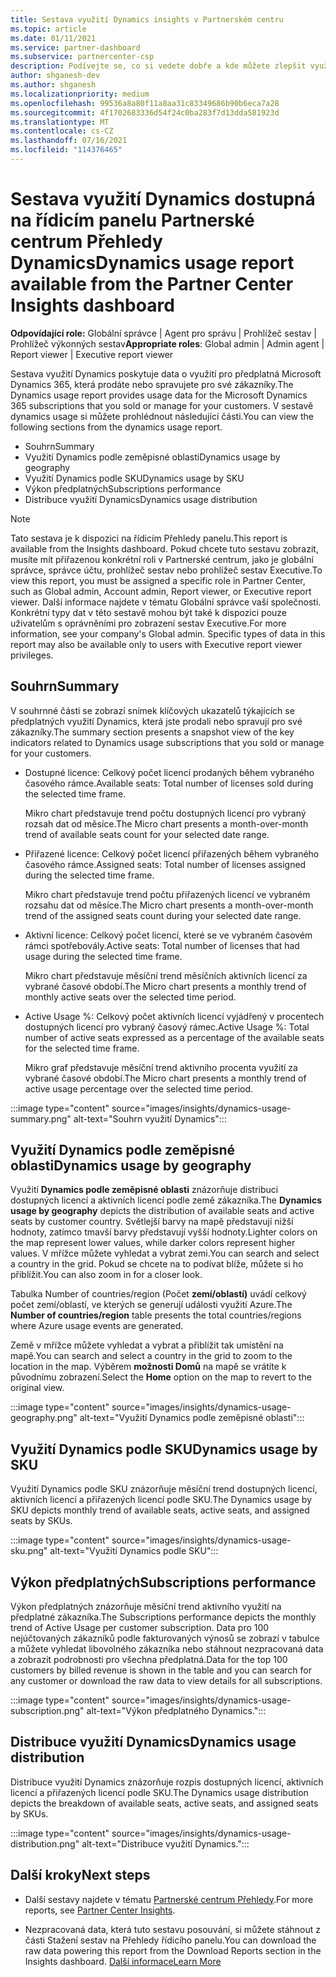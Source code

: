 ```yaml
---
title: Sestava využití Dynamics insights v Partnerském centru
ms.topic: article
ms.date: 01/11/2021
ms.service: partner-dashboard
ms.subservice: partnercenter-csp
description: Podívejte se, co si vedete dobře a kde můžete zlepšit využití předplatných Dynamics, která pro své zákazníky prodáváte nebo spravujete.
author: shganesh-dev
ms.author: shganesh
ms.localizationpriority: medium
ms.openlocfilehash: 99536a8a80f11a8aa31c83349686b90b6eca7a28
ms.sourcegitcommit: 4f1702683336d54f24c0ba283f7d13dda581923d
ms.translationtype: MT
ms.contentlocale: cs-CZ
ms.lasthandoff: 07/16/2021
ms.locfileid: "114376465"
---
```

# <a name="dynamics-usage-report-available-from-the-partner-center-insights-dashboard"></a><span data-ttu-id="ed63f-103">Sestava využití Dynamics dostupná na řídicím panelu Partnerské centrum Přehledy Dynamics</span><span class="sxs-lookup"><span data-stu-id="ed63f-103">Dynamics usage report available from the Partner Center Insights dashboard</span></span>

<span data-ttu-id="ed63f-104">**Odpovídající role:** Globální správce | Agent pro správu | Prohlížeč sestav | Prohlížeč výkonných sestav</span><span class="sxs-lookup"><span data-stu-id="ed63f-104">**Appropriate roles**: Global admin | Admin agent | Report viewer | Executive report viewer</span></span>

<span data-ttu-id="ed63f-105">Sestava využití Dynamics poskytuje data o využití pro předplatná Microsoft Dynamics 365, která prodáte nebo spravujete pro své zákazníky.</span><span class="sxs-lookup"><span data-stu-id="ed63f-105">The Dynamics usage report provides usage data for the Microsoft Dynamics 365 subscriptions that you sold or manage for your customers.</span></span> <span data-ttu-id="ed63f-106">V sestavě dynamics usage si můžete prohlédnout následující části.</span><span class="sxs-lookup"><span data-stu-id="ed63f-106">You can view the following sections from the dynamics usage report.</span></span>

- <span data-ttu-id="ed63f-107">Souhrn</span><span class="sxs-lookup"><span data-stu-id="ed63f-107">Summary</span></span>
- <span data-ttu-id="ed63f-108">Využití Dynamics podle zeměpisné oblasti</span><span class="sxs-lookup"><span data-stu-id="ed63f-108">Dynamics usage by geography</span></span>
- <span data-ttu-id="ed63f-109">Využití Dynamics podle SKU</span><span class="sxs-lookup"><span data-stu-id="ed63f-109">Dynamics usage by SKU</span></span>
- <span data-ttu-id="ed63f-110">Výkon předplatných</span><span class="sxs-lookup"><span data-stu-id="ed63f-110">Subscriptions performance</span></span>
- <span data-ttu-id="ed63f-111">Distribuce využití Dynamics</span><span class="sxs-lookup"><span data-stu-id="ed63f-111">Dynamics usage distribution</span></span>

 > [!NOTE]
 > <span data-ttu-id="ed63f-112">Tato sestava je k dispozici na řídicím Přehledy panelu.</span><span class="sxs-lookup"><span data-stu-id="ed63f-112">This report is available from the Insights dashboard.</span></span> <span data-ttu-id="ed63f-113">Pokud chcete tuto sestavu zobrazit, musíte mít přiřazenou konkrétní roli v Partnerské centrum, jako je globální správce, správce účtu, prohlížeč sestav nebo prohlížeč sestav Executive.</span><span class="sxs-lookup"><span data-stu-id="ed63f-113">To view this report, you must be assigned a specific role in Partner Center, such as Global admin, Account admin, Report viewer, or Executive report viewer.</span></span> <span data-ttu-id="ed63f-114">Další informace najdete v tématu Globální správce vaší společnosti. Konkrétní typy dat v této sestavě mohou být také k dispozici pouze uživatelům s oprávněními pro zobrazení sestav Executive.</span><span class="sxs-lookup"><span data-stu-id="ed63f-114">For more information, see your company's Global admin. Specific types of data in this report may also be available only to users with Executive report viewer privileges.</span></span>

## <a name="summary"></a><span data-ttu-id="ed63f-115">Souhrn</span><span class="sxs-lookup"><span data-stu-id="ed63f-115">Summary</span></span>

<span data-ttu-id="ed63f-116">V souhrnné části se zobrazí snímek klíčových ukazatelů týkajících se předplatných využití Dynamics, která jste prodali nebo spravují pro své zákazníky.</span><span class="sxs-lookup"><span data-stu-id="ed63f-116">The summary section presents a snapshot view of the key indicators related to Dynamics usage subscriptions that you sold or manage for your customers.</span></span>  

- <span data-ttu-id="ed63f-117">Dostupné licence: Celkový počet licencí prodaných během vybraného časového rámce.</span><span class="sxs-lookup"><span data-stu-id="ed63f-117">Available seats: Total number of licenses sold during the selected time frame.</span></span>

   <span data-ttu-id="ed63f-118">Mikro chart představuje trend počtu dostupných licencí pro vybraný rozsah dat od měsíce.</span><span class="sxs-lookup"><span data-stu-id="ed63f-118">The Micro chart presents a month-over-month trend of available seats count for your selected date range.</span></span>

- <span data-ttu-id="ed63f-119">Přiřazené licence: Celkový počet licencí přiřazených během vybraného časového rámce.</span><span class="sxs-lookup"><span data-stu-id="ed63f-119">Assigned seats: Total number of licenses assigned during the selected time frame.</span></span>

   <span data-ttu-id="ed63f-120">Mikro chart představuje trend počtu přiřazených licencí ve vybraném rozsahu dat od měsíce.</span><span class="sxs-lookup"><span data-stu-id="ed63f-120">The Micro chart presents a month-over-month trend of the assigned seats count during your selected date range.</span></span>

- <span data-ttu-id="ed63f-121">Aktivní licence: Celkový počet licencí, které se ve vybraném časovém rámci spotřebovály.</span><span class="sxs-lookup"><span data-stu-id="ed63f-121">Active seats: Total number of licenses that had usage during the selected time frame.</span></span> 

   <span data-ttu-id="ed63f-122">Mikro chart představuje měsíční trend měsíčních aktivních licencí za vybrané časové období.</span><span class="sxs-lookup"><span data-stu-id="ed63f-122">The Micro chart presents a monthly trend of monthly active seats over the selected time period.</span></span>

- <span data-ttu-id="ed63f-123">Active Usage %: Celkový počet aktivních licencí vyjádřený v procentech dostupných licencí pro vybraný časový rámec.</span><span class="sxs-lookup"><span data-stu-id="ed63f-123">Active Usage %: Total number of active seats expressed as a percentage of the available seats for the selected time frame.</span></span> 

   <span data-ttu-id="ed63f-124">Mikro graf představuje měsíční trend aktivního procenta využití za vybrané časové období.</span><span class="sxs-lookup"><span data-stu-id="ed63f-124">The Micro chart presents a monthly trend of active usage percentage over the selected time period.</span></span>

:::image type="content" source="images/insights/dynamics-usage-summary.png" alt-text="Souhrn využití Dynamics":::

## <a name="dynamics-usage-by-geography"></a><span data-ttu-id="ed63f-126">Využití Dynamics podle zeměpisné oblasti</span><span class="sxs-lookup"><span data-stu-id="ed63f-126">Dynamics usage by geography</span></span>

<span data-ttu-id="ed63f-127">Využití **Dynamics podle zeměpisné oblasti** znázorňuje distribuci dostupných licencí a aktivních licencí podle země zákazníka.</span><span class="sxs-lookup"><span data-stu-id="ed63f-127">The **Dynamics usage by geography** depicts the distribution of available seats and active seats by customer country.</span></span> <span data-ttu-id="ed63f-128">Světlejší barvy na mapě představují nižší hodnoty, zatímco tmavší barvy představují vyšší hodnoty.</span><span class="sxs-lookup"><span data-stu-id="ed63f-128">Lighter colors on the map represent lower values, while darker colors represent higher values.</span></span> <span data-ttu-id="ed63f-129">V mřížce můžete vyhledat a vybrat zemi.</span><span class="sxs-lookup"><span data-stu-id="ed63f-129">You can search and select a country in the grid.</span></span> <span data-ttu-id="ed63f-130">Pokud se chcete na to podívat blíže, můžete si ho přiblížit.</span><span class="sxs-lookup"><span data-stu-id="ed63f-130">You can also zoom in for a closer look.</span></span>

<span data-ttu-id="ed63f-131">Tabulka Number of countries/region (Počet **zemí/oblastí)** uvádí celkový počet zemí/oblastí, ve kterých se generují události využití Azure.</span><span class="sxs-lookup"><span data-stu-id="ed63f-131">The **Number of countries/region** table presents the total countries/regions where Azure usage events are generated.</span></span>

<span data-ttu-id="ed63f-132">Země v mřížce můžete vyhledat a vybrat a přiblížit tak umístění na mapě.</span><span class="sxs-lookup"><span data-stu-id="ed63f-132">You can search and select a country in the grid to zoom to the location in the map.</span></span> <span data-ttu-id="ed63f-133">Výběrem **možnosti Domů** na mapě se vrátíte k původnímu zobrazení.</span><span class="sxs-lookup"><span data-stu-id="ed63f-133">Select the **Home** option on the map to revert to the original view.</span></span>

:::image type="content" source="images/insights/dynamics-usage-geography.png" alt-text="Využití Dynamics podle zeměpisné oblasti":::

## <a name="dynamics-usage-by-sku"></a><span data-ttu-id="ed63f-135">Využití Dynamics podle SKU</span><span class="sxs-lookup"><span data-stu-id="ed63f-135">Dynamics usage by SKU</span></span>

<span data-ttu-id="ed63f-136">Využití Dynamics podle SKU znázorňuje měsíční trend dostupných licencí, aktivních licencí a přiřazených licencí podle SKU.</span><span class="sxs-lookup"><span data-stu-id="ed63f-136">The Dynamics usage by SKU depicts monthly trend of available seats, active seats, and assigned seats by SKUs.</span></span>

:::image type="content" source="images/insights/dynamics-usage-sku.png" alt-text="Využití Dynamics podle SKU":::

## <a name="subscriptions-performance"></a><span data-ttu-id="ed63f-138">Výkon předplatných</span><span class="sxs-lookup"><span data-stu-id="ed63f-138">Subscriptions performance</span></span>

<span data-ttu-id="ed63f-139">Výkon předplatných znázorňuje měsíční trend aktivního využití na předplatné zákazníka.</span><span class="sxs-lookup"><span data-stu-id="ed63f-139">The Subscriptions performance depicts the monthly trend of Active Usage per customer subscription.</span></span> <span data-ttu-id="ed63f-140">Data pro 100 nejúčtovaných zákazníků podle fakturovaných výnosů se zobrazí v tabulce a můžete vyhledat libovolného zákazníka nebo stáhnout nezpracovaná data a zobrazit podrobnosti pro všechna předplatná.</span><span class="sxs-lookup"><span data-stu-id="ed63f-140">Data for the top 100 customers by billed revenue is shown in the table and you can search for any customer or download the raw data to view details for all subscriptions.</span></span>

:::image type="content" source="images/insights/dynamics-usage-subscription.png" alt-text="Výkon předplatného Dynamics.":::

## <a name="dynamics-usage-distribution"></a><span data-ttu-id="ed63f-142">Distribuce využití Dynamics</span><span class="sxs-lookup"><span data-stu-id="ed63f-142">Dynamics usage distribution</span></span>

<span data-ttu-id="ed63f-143">Distribuce využití Dynamics znázorňuje rozpis dostupných licencí, aktivních licencí a přiřazených licencí podle SKU.</span><span class="sxs-lookup"><span data-stu-id="ed63f-143">The Dynamics usage distribution depicts the breakdown of available seats, active seats, and assigned seats by SKUs.</span></span>

:::image type="content" source="images/insights/dynamics-usage-distribution.png" alt-text="Distribuce využití Dynamics.":::

## <a name="next-steps"></a><span data-ttu-id="ed63f-145">Další kroky</span><span class="sxs-lookup"><span data-stu-id="ed63f-145">Next steps</span></span>

- <span data-ttu-id="ed63f-146">Další sestavy najdete v tématu [Partnerské centrum Přehledy](partner-center-insights.md).</span><span class="sxs-lookup"><span data-stu-id="ed63f-146">For more reports, see [Partner Center Insights](partner-center-insights.md).</span></span>

- <span data-ttu-id="ed63f-147">Nezpracovaná data, která tuto sestavu posouvání, si můžete stáhnout z části Stažení sestav na Přehledy řídicího panelu.</span><span class="sxs-lookup"><span data-stu-id="ed63f-147">You can download the raw data powering this report from the Download Reports section in the Insights dashboard.</span></span> [<span data-ttu-id="ed63f-148">Další informace</span><span class="sxs-lookup"><span data-stu-id="ed63f-148">Learn More</span></span>](insights-download-reports.md) 
